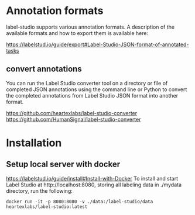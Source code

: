 # Annotation formats
label-studio supports various annotation formats. A description of the available 
formats and how to export them is available here:

https://labelstud.io/guide/export#Label-Studio-JSON-format-of-annotated-tasks

## convert annotations
You can run the Label Studio converter tool on a directory or file of completed JSON 
annotations using the command line or Python to convert the completed annotations from 
Label Studio JSON format into another format.

https://github.com/heartexlabs/label-studio-converter
https://github.com/HumanSignal/label-studio-converter

# Installation
## Setup local server with docker
https://labelstud.io/guide/install#Install-with-Docker
To install and start Label Studio at http://localhost:8080, storing all labeling data in ./mydata directory, run the following:
```
docker run -it -p 8080:8080 -v ./data:/label-studio/data heartexlabs/label-studio:latest
```